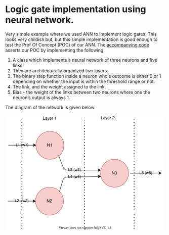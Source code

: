 # Logic gate implementation using neural network.
Very simple example where we used ANN to implement logic gates. This looks very childish but, but this simple
implementation is good enough to test the Prof Of Concept (POC) of our ANN. The [accompanying code](./gates.py) asserts 
our POC by implementing the following.
1. A class which implements a neural network of three neurons and five links.
2. They are architecturally organized two layers.
2. The binary step function inside a neuron who's outcome is either 0 or 1 depending on whether the input is within the threshold range or not.
3. The link, and the weight assigned to the link.
4. Bias - the weight of the links between two neurons where one the neuron’s output is always 1.

The diagram of the network is given below.

![neural network implementing the gates](../images/ann.svg)
  
